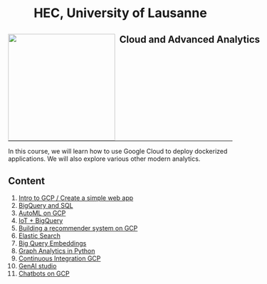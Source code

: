 <h1 align="center"> HEC, University of Lausanne </h1>
<div>
<td> 
<img src="https://upload.wikimedia.org/wikipedia/commons/thumb/2/2b/Logo_Universit%C3%A9_de_Lausanne.svg/2000px-Logo_Universit%C3%A9_de_Lausanne.svg.png" style="padding-right:10px;width:240px;float:left"/></td>
<h2 style="white-space: nowrap">Cloud and Advanced Analytics </h2></td>
<hr style="clear:both">
<p style="font-size:0.85em; margin:2px; text-align:justify">

</div>

In this course, we will learn how to use Google Cloud to deploy dockerized applications. We will also explore various other modern analytics.

## Content


1. [Intro to GCP / Create a simple web app](https://github.com/michalis0/Cloud-and-Advanced-Analytics/tree/main/labs/1-Intro-to-GCP)
2. [BigQuery and SQL](https://github.com/michalis0/Cloud-and-Advanced-Analytics/tree/b08293dd5570edb61ff276f5cd2ed73d37d73a69/labs/2-BigQuery)
3. [AutoML on GCP](https://github.com/michalis0/Cloud-and-Advanced-Analytics/tree/main/labs/3-AutoML)
4. [IoT + BigQuery](labs/4-IoT)
5. [Building a recommender system on GCP](labs/5-Recommendations)
6. [Elastic Search](labs/6-Elastic)
8. [Big Query Embeddings](labs/8-BigQuery-embeddings)
9. [Graph Analytics in Python](labs/9-Graph-Analytics)
10. [Continuous Integration GCP](labs/10-GCP)
11. [GenAI studio](labs/11-GenAI)
13. [Chatbots on GCP](labs/12-Chatbot)

